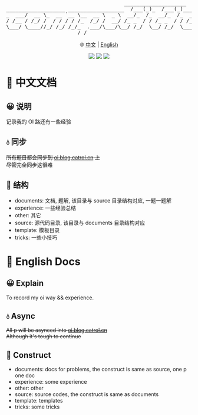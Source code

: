 <p align="center">
<pre align="center">
                                      ____________________              
___________________ __________________  /___(_)_  /___(_)____________ 
_  ___/  __ \_  __ `__ \__  __ \  _ \  __/_  /_  __/_  /_  __ \_  __ \
/ /__ / /_/ /  / / / / /_  /_/ /  __/ /_ _  / / /_ _  / / /_/ /  / / /
\___/ \____//_/ /_/ /_/_  .___/\___/\__/ /_/  \__/ /_/  \____//_/ /_/ 
                       /_/                                            
</pre>
</p>

<p align="center">
  🌐 <a href="#-中文文档">中文</a> | <a href="#-english-docs">English</a><br>
</p>

<p align="center">
  <a href=""><img src="https://img.shields.io/badge/Windows-0078D6?style=for-the-badge&logo=windows&logoColor=white"></img></a>
  <a href=""><img src="https://img.shields.io/badge/Linux-FCC624?style=for-the-badge&logo=linux&logoColor=black"></img></a>
  <a href=""><img src="https://img.shields.io/badge/mac%20os-000000?style=for-the-badge&logo=macos&logoColor=F0F0F0"></img></a>
</p>

# 📃 中文文档
## 😀 说明
记录我的 OI 路还有一些经验

## 💧 同步
~~所有题目都会同步到 <a href="https://oi.blog.catrol.cn" target="_blank">oi.blog.catrol.cn</a> 上<br>~~
~~尽管完全同步这很难~~

## 🍛 结构
- documents: 文档, 题解, 该目录与 source 目录结构对应, 一题一题解
- experience: 一些经验总结
- other: 其它
- source: 源代码目录, 该目录与 documents 目录结构对应
- template: 模板目录
- tricks: 一些小技巧

# 📃 English Docs
## 😀 Explain
To record my oi way && experience.

## 💧 Async
~~All p will be asynced into <a href="https://oi.blog.catrol.cn" target="_blank">oi.blog.catrol.cn</a><br>~~
~~Although it's tough to continue~~

## 🍛 Construct
- documents: docs for problems, the construct is same as source, one p one doc
- experience: some experience
- other: other
- source: source codes, the construct is same as documents
- template: templates
- tricks: some tricks
